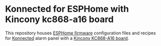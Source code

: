 # Konnected for ESPHome with Kincony kc868-a16 board
This repository houses [ESPHome firmware](https://esphome.io) configuration files and recipes for [Konnected](https://konnected.io) alarm panel with a [Kincony KC868-A16 board](https://www.kincony.com/arduino-esp32-16-channel-relay-module-2.html).